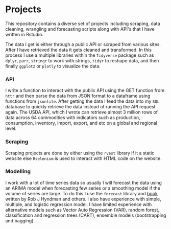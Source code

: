# Projects
This repository contains a diverse set of projects including scraping, data cleaning, wrangling and forecasting scripts along with API's that I have written in Rstudio. 

The data I get is either through a public API or scraped from various sites. After I have retrieved the data it gets cleaned and transformed. In this process I use a multiple libraries within the `Tidyverse` package such as `dplyr`, `purr`, `stringr` to work with strings, `tidyr` to reshape data, and then finally `ggplot2` or `plotly` to visualize the data.


### API
I write a function to interact with the public API using the GET function from `httr` and then parse the data from JSON format to a dataframe using functions from `jsonlite`. After getting the data I feed the data into my `SQL` database to quickly retrieve the data instead of running the API request again. The USDA API, which I wrote can retrieve almost 3 million rows of data across 64 commodities with indicators such as production, consumption, inventory, import, export, and etc on a global and regional level.

### Scraping
Scraping projects are done by either using the `rvest` library if it a static website else `Rselenium` is used to interact with HTML code on the website. 

### Modelling
I work with a lot of time series data so usually I will forecast the data using an ARIMA model when forecasting few series or a smoothing model if the volume of series are large. To do this I use the `forecast` library and [book](https://otexts.com/fpp3/) written by Rob J Hyndman and others. I also have experience with simple, multiple, and logistic regression model. I have limited experience with alternative models such as Vector Auto Regression (VAR), random forest, classification and regression trees (CART), ensemble models (bootstrapping and bagging).
